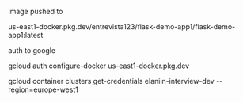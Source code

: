 image pushed to 

us-east1-docker.pkg.dev/entrevista123/flask-demo-app1/flask-demo-app1:latest

auth to google 

gcloud auth configure-docker us-east1-docker.pkg.dev

gcloud container clusters get-credentials elaniin-interview-dev     --region=europe-west1